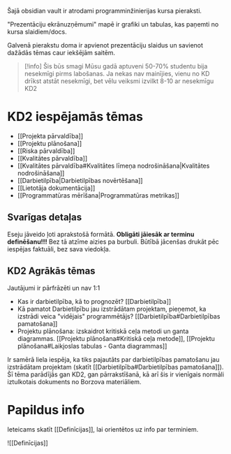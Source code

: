 Šajā obsidian vault ir atrodami programminžinierijas kursa pieraksti.

"Prezentāciju ekrānuzņēmumi" mapē ir grafiki un tabulas, kas paņemti no kursa slaidiem/docs.

Galvenā pierakstu doma ir apvienot prezentāciju slaidus un savienot dažādās tēmas caur iekšējām saitēm.

> [!info] Šis būs smagi
> Mūsu gadā aptuveni 50-70% studentu bija nesekmīgi pirms labošanas. Ja nekas nav mainījies, vienu no KD drīkst atstāt nesekmīgi, bet vēlu veiksmi izvilkt 8-10 ar nesekmīgu KD2


# KD2 iespējamās tēmas

- [[Projekta pārvaldība]]
- [[Projektu plānošana]]
- [[Riska pārvaldība]]
- [[Kvalitātes pārvaldība]]
- [[Kvalitātes pārvaldība#Kvalitātes līmeņa nodrošināšana|Kvalitātes nodrošināšana]]
- [[Darbietilpība|Darbietilpības novērtēšana]]
- [[Lietotāja dokumentācija]]
- [[Programmatūras mērīšana|Programmatūras metrikas]]

## Svarīgas detaļas

Eseju jāveido ļoti aprakstošā formātā. **Obligāti jāiesāk ar terminu definēšanu!!!** Bez tā atzīme aizies pa burbuli. Būtībā jācenšas drukāt pēc iespējas faktuāli, bez sava viedokļa.

## KD2 Agrākās tēmas

Jautājumi ir pārfrāzēti un nav 1:1

- Kas ir darbietilpība, kā to prognozēt? [[Darbietilpība]]
- Kā pamatot Darbietilpību jau izstrādātam projektam, pieņemot, ka izstrādi veica "vidējais" programmētājs? [[Darbietilpība#Darbietilpības pamatošana]]
- Projektu plānošana: izskaidrot kritiskā ceļa metodi un ganta diagrammas. [[Projektu plānošana#Kritiskā ceļa metode]], [[Projektu plānošana#Laikjoslas tabulas - Ganta diagrammas]]


Ir samērā liela iespēja, ka tiks pajautāts par darbietilpības pamatošanu jau izstrādātam projektam (skatīt [[Darbietilpība#Darbietilpības pamatošana]]). Šī tēma parādījās gan KD2, gan pārrakstīšanā, kā arī šis ir vienīgais normāli iztulkotais dokuments no Borzova materiāliem.
# Papildus info

Ieteicams skatīt [[Definīcijas]], lai orientētos uz info par terminiem.

![[Definīcijas]]